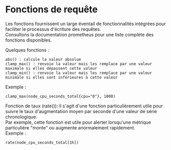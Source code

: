 # Fonctions de requête
Les fonctions fournissent un large éventail de fonctionnalités intégrées pour faciliter le processus d'écriture des requêtes.<br>
Consultons la documentation prometheus pour une liste complète des fonctions disponibles. <br>

Quelques fonctions :
```
abs() : calcule la valeur absolue
clamp_max() : renvoie la valeur mais les remplace par une valeur maximale si elles dépassent cette valeur
clamp_min() : renvoie la valeur mais les remplace par une valeur minimale si elles sont inférieures à cette valeur
```

Exemple :
```
clamp_max(node_cpu_seconds_total{cpu="0"}, 1000)
```

Fonction de taux (rate()): il s'agit d'une fonction particulièrement utile pour suivre le taux d'augmentation moyen par seconde d'une valeur de série chronologique. <br>
Par exemple, cette fonction est utile pour alerter lorsqu'une métrique particulière "monte" ou augmente anormalement rapidement. <br>
Exemple :
```
rate(node_cpu_seconds_total[1h])
```